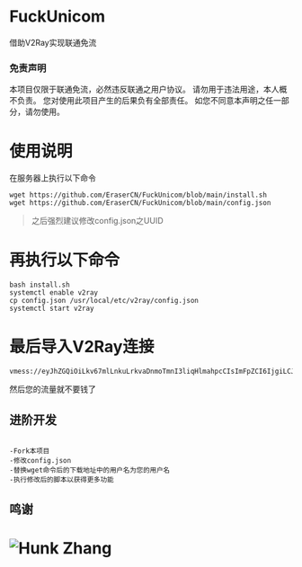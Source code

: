 # FuckUnicom
借助V2Ray实现联通免流

### 免责声明

本项目仅限于联通免流，必然违反联通之用户协议。
请勿用于违法用途，本人概不负责。
您对使用此项目产生的后果负有全部责任。
如您不同意本声明之任一部分，请勿使用。

# 使用说明
在服务器上执行以下命令
```
wget https://github.com/EraserCN/FuckUnicom/blob/main/install.sh
wget https://github.com/EraserCN/FuckUnicom/blob/main/config.json
```

> 之后强烈建议修改config.json之UUID

# 再执行以下命令

```
bash install.sh
systemctl enable v2ray
cp config.json /usr/local/etc/v2ray/config.json
systemctl start v2ray
```

# 最后导入V2Ray连接

```
vmess://eyJhZGQiOiLkv67mlLnkuLrkvaDnmoTmnI3liqHlmahpcCIsImFpZCI6IjgiLCJob3N0IjoicHVsbC5mcmVlLnZpZGVvLjEwMDEwLmNvbSIsImlkIjoiM2ZkMzUzODEtZDczNC00NTQyLTk1MzEtZjUxZDk0M2U1Y2MwIiwibmV0Ijoid3MiLCJwYXRoIjoiL2dpdGh1YmVyYXNlcmNuIiwicG9ydCI6IjQ0MyIsInBzIjoiZXhhbXBsZSIsInNuaSI6IiIsInRscyI6IiIsInR5cGUiOiJub25lIiwidiI6IjIifQ==
```

然后您的流量就不要钱了

## 进阶开发

```

-Fork本项目
-修改config.json
-替换wget命令后的下载地址中的用户名为您的用户名
-执行修改后的脚本以获得更多功能

```

## 鸣谢
# ![Hunk Zhang](https://t.me/hunkzhang)

